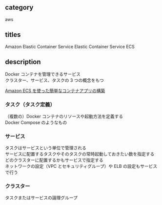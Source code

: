 ## category

aws

## titles

Amazon Elastic Container Service
Elastic Container Service
ECS

## description

Docker コンテナを管理できるサービス  
クラスター、サービス、タスクの 3 つの概念をもつ

<a href="https://qiita.com/kurosame/items/fc2dabea69eee35473f8" target="_blank">Amazon ECS を使った簡単なコンテナアプリの構築</a>

### タスク（タスク定義）

（複数の）Docker コンテナのリソースや起動方法を定義する  
Docker Compose のようなもの

### サービス

タスクはサービスという単位で管理される  
サービスに配置するタスクやそのタスクの常時起動しておきたい数を指定する  
どのクラスターに配置するかもサービスで指定する  
ネットワークの設定（VPC とセキュリティグループ）や ELB の設定もサービスで行う

### クラスター

タスクまたはサービスの論理グループ

